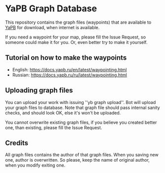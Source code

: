 # YaPB Graph Database

This repository contains the graph files (waypoints) that are available to [YaPB](https://github.com/yapb/yapb) for download, when internet is available.

If you need a waypoint for your map, please fill the Issue Request, so someone could make it for you. Or, even better try to make it yourself.

## Tutorial on how to make the waypoints
* English: https://docs.yapb.ru/en/latest/waypointing.html
* Russian: https://docs.yapb.ru/ru/latest/waypointing.html

## Uploading graph files
You can upload your work with issuing ''yb graph upload''. Bot will upload your graph files to database. Note that graph file should pass internal sanity checks, and should look OK, else it's won't be uploaded.

You cannot overwrite existing graph files, if you believe you created better one, than existing, please fill the Issue Request.

## Credits
All graph files contains the author of that graph files. When you saving new one, author is overwritten. So please, keep the name of original author, when you modify exiting one.
